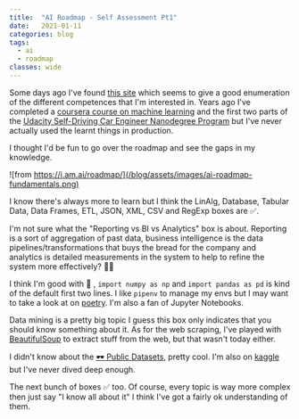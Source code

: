 ```yaml
---
title:  "AI Roadmap - Self Assessment Pt1"
date:   2021-01-11
categories: blog
tags:
  - ai
  - roadmap
classes: wide
---
```


Some days ago I've found [this site](https://i.am.ai/roadmap/) which seems to give a good enumeration of the different competences that I'm interested in. Years ago I've completed a [coursera course on machine learning](https://www.coursera.org/learn/machine-learning) and the first two parts of the [Udacity Self-Driving Car Engineer Nanodegree Program](https://www.udacity.com/course/self-driving-car-engineer-nanodegree--nd013) but I've never actually used the learnt things in production.

I thought I'd be fun to go over the roadmap and see the gaps in my knowledge.

![from https://i.am.ai/roadmap/](/blog/assets/images/ai-roadmap-fundamentals.png)

I know there's always more to learn but I think the LinAlg, Database, Tabular Data, Data Frames, ETL, JSON, XML, CSV and RegExp boxes are ✅.

I'm not sure what the "Reporting vs BI vs Analytics" box is about. Reporting is a sort of aggregation of past data, business intelligence is the data pipelines/transformations that buys the bread for the company and analytics is detailed measurements in the system to help to refine the system more effectively? 🤷‍♂️

I think I'm good with 🐍 , `import numpy as np` and `import pandas as pd` is kind of the default first two lines. I like `pipenv` to manage my envs but I may want to take a look at on [poetry](https://python-poetry.org/). I'm also a fan of Jupyter Notebooks.

Data mining is a pretty big topic I guess this box only indicates that you should know something about it. As for the web scraping, I've played with [BeautifulSoup](https://www.crummy.com/software/BeautifulSoup/) to extract stuff from the web, but that wasn't today either.

I didn't know about the [🕶 Public Datasets](https://github.com/awesomedata/awesome-public-datasets), pretty cool. I'm also on [kaggle](https://www.kaggle.com/balintfodor) but I've never dived deep enough.

The next bunch of boxes ✅ too. Of course, every topic is way more complex then just say "I know all about it" I think I've got a fairly ok understanding of them.
